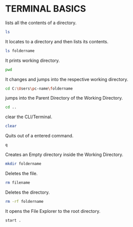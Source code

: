 # TERMINAL BASICS

lists all the contents of a directory.

```bash
ls
```

It locates to a directory and then lists its contents.

```bash
ls foldername
```

It prints working directory.

```bash
pwd
```

It changes and jumps into the respective working directory.

```bash
cd C:\Users\pc-name\foldername
```

jumps into the Parent Directory of the Working Directory.

```bash
cd ..
```

clear the CLI/Terminal.

````bash
clear
````

Quits out of a entered command.

```bash
q
```

Creates an Empty directory inside the Working Directory.

```bash
mkdir foldername
```

Deletes the file.

```bash
rm filename
```

Deletes the directory.

```bash
rm -rf foldername
```

It opens the File Explorer to the root directory.

```bash
start .
```
